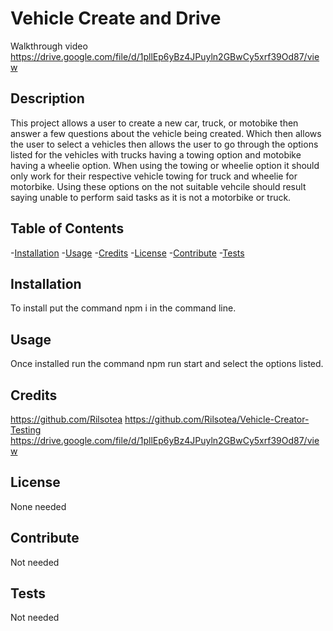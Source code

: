 # Vehicle Create and Drive

Walkthrough video https://drive.google.com/file/d/1pllEp6yBz4JPuyln2GBwCy5xrf39Od87/view

## Description

This project allows a user to create a new car, truck, or motobike then answer a few questions about the vehicle being created. Which then allows the user to select a vehicles then allows the user to go through the options listed for the vehicles with trucks having a towing option and motobike having a wheelie option. When using the towing or wheelie option it should only work for their respective vehicle towing for truck and wheelie for motorbike. Using these options on the not suitable vehcile should result saying unable to perform said tasks as it is not a motorbike or truck.

## Table of Contents

-[Installation](#installation)
-[Usage](#usage)
-[Credits](#credits)
-[License](#license)
-[Contribute](#contribute)
-[Tests](#tests)

## Installation

To install put the command npm i in the command line.

## Usage 

Once installed run the command npm run start and select the options listed.

## Credits

https://github.com/Rilsotea
https://github.com/Rilsotea/Vehicle-Creator-Testing
https://drive.google.com/file/d/1pllEp6yBz4JPuyln2GBwCy5xrf39Od87/view

## License

None needed

## Contribute

Not needed

## Tests

Not needed
